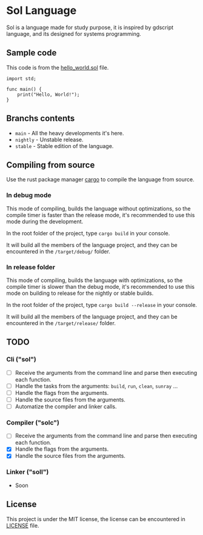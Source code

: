 # Sol Language

Sol is a language made for study purpose, it is inspired by gdscript language, and its designed for systems programming.

## Sample code

This code is from the [hello_world.sol](tests/hello_world.sol) file.

```gdscript
import std;

func main() {
    print("Hello, World!");
}
```

## Branchs contents

- `main` - All the heavy developments it's here.
- `nightly` - Unstable release.
- `stable` - Stable edition of the language.

## Compiling from source

Use the rust package manager [cargo](https://doc.rust-lang.org/cargo/) to compile the language from source.

### In debug mode
This mode of compiling, builds the language without optimizations, so the compile timer is faster than the release mode, it's recommended to use this mode during the development.

In the root folder of the project, type `cargo build` in your console.

It will build all the members of the language project, and they can be encountered in the `/target/debug/` folder.

### In release folder
This mode of compiling, builds the language with optimizations, so the compile timer is slower than the debug mode, it's recommended to use this mode on building to release for the nightly or stable builds.

In the root folder of the project, type `cargo build --release` in your console.

It will build all the members of the language project, and they can be encountered in the `/target/release/` folder.

## TODO

### Cli ("sol")

- [ ] Receive the arguments from the command line and parse then executing each function.
- [ ] Handle the tasks from the arguments: `build`, `run`, `clean`, `sunray` ...
- [ ] Handle the flags from the arguments.
- [ ] Handle the source files from the arguments.
- [ ] Automatize the compiler and linker calls.

### Compiler ("solc")

- [ ] Receive the arguments from the command line and parse then executing each function.
- [x] Handle the flags from the arguments.
- [x] Handle the source files from the arguments.

### Linker ("soll")

- Soon

## License

This project is under the MIT license, the license can be encountered in [LICENSE](LICENSE) file.
